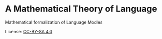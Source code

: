 A Mathematical Theory of Language
=================================

Mathematical formalization of Language Modles

License: [CC-BY-SA 4.0](http://creativecommons.org/licenses/by-sa/4.0/)
